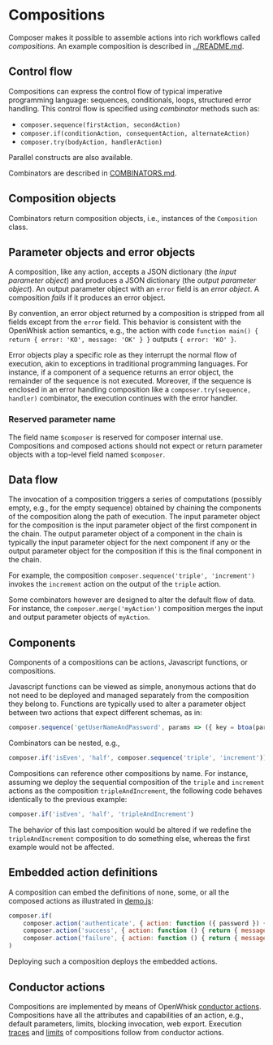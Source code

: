 <!--
#
# Licensed to the Apache Software Foundation (ASF) under one or more
# contributor license agreements.  See the NOTICE file distributed with
# this work for additional information regarding copyright ownership.
# The ASF licenses this file to You under the Apache License, Version 2.0
# (the "License"); you may not use this file except in compliance with
# the License.  You may obtain a copy of the License at
#
#     http://www.apache.org/licenses/LICENSE-2.0
#
# Unless required by applicable law or agreed to in writing, software
# distributed under the License is distributed on an "AS IS" BASIS,
# WITHOUT WARRANTIES OR CONDITIONS OF ANY KIND, either express or implied.
# See the License for the specific language governing permissions and
# limitations under the License.
#
-->

# Compositions

Composer makes it possible to assemble actions into rich workflows called
_compositions_. An example composition is described in
[../README.md](../README.md).

## Control flow

Compositions can express the control flow of typical imperative programming
language: sequences, conditionals, loops, structured error handling. This
control flow is specified using _combinator_ methods such as:
- `composer.sequence(firstAction, secondAction)`
- `composer.if(conditionAction, consequentAction, alternateAction)`
- `composer.try(bodyAction, handlerAction)`

Parallel constructs are also available.

Combinators are described in [COMBINATORS.md](COMBINATORS.md).

## Composition objects

Combinators return composition objects, i.e., instances of the `Composition`
class.

## Parameter objects and error objects

A composition, like any action, accepts a JSON dictionary (the _input parameter
object_) and produces a JSON dictionary (the _output parameter object_). An
output parameter object with an `error` field is an _error object_. A
composition _fails_ if it produces an error object.

By convention, an error object returned by a composition is stripped from all
fields except from the `error` field. This behavior is consistent with the
OpenWhisk action semantics, e.g., the action with code `function main() { return
{ error: 'KO', message: 'OK' } }` outputs `{ error: 'KO' }`.

Error objects play a specific role as they interrupt the normal flow of
execution, akin to exceptions in traditional programming languages. For
instance, if a component of a sequence returns an error object, the remainder of
the sequence is not executed. Moreover, if the sequence is enclosed in an error
handling composition like a `composer.try(sequence, handler)` combinator, the
execution continues with the error handler.

### Reserved parameter name

The field name `$composer` is reserved for composer internal use. Compositions
and composed actions should not expect or return parameter objects with a
top-level field named `$composer`.

## Data flow

The invocation of a composition triggers a series of computations (possibly
empty, e.g., for the empty sequence) obtained by chaining the components of the
composition along the path of execution. The input parameter object for the
composition is the input parameter object of the first component in the chain.
The output parameter object of a component in the chain is typically the input
parameter object for the next component if any or the output parameter object
for the composition if this is the final component in the chain.

For example, the composition `composer.sequence('triple', 'increment')` invokes
the `increment` action on the output of the `triple` action.

Some combinators however are designed to alter the default flow of data. For
instance, the `composer.merge('myAction')` composition merges the input and
output parameter objects of `myAction`.

## Components

Components of a compositions can be actions, Javascript functions, or
compositions.

Javascript functions can be viewed as simple, anonymous actions that do not need
to be deployed and managed separately from the composition they belong to.
Functions are typically used to alter a parameter object between two actions
that expect different schemas, as in:
```javascript
composer.sequence('getUserNameAndPassword', params => ({ key = btoa(params.user + ':' + params.password) }), 'authenticate')
```
Combinators can be nested, e.g.,
```javascript
composer.if('isEven', 'half', composer.sequence('triple', 'increment'))
```
Compositions can reference other compositions by name. For instance, assuming we
deploy the sequential composition of the `triple` and `increment` actions as the
composition `tripleAndIncrement`, the following code behaves identically to the
previous example:
```javascript
composer.if('isEven', 'half', 'tripleAndIncrement')
```
The behavior of this last composition would be altered if we redefine the
`tripleAndIncrement` composition to do something else, whereas the first example
would not be affected.

## Embedded action definitions

A composition can embed the definitions of none, some, or all the composed
actions as illustrated in [demo.js](../samples/demo.js):
```javascript
composer.if(
    composer.action('authenticate', { action: function ({ password }) { return { value: password === 'abc123' } } }),
    composer.action('success', { action: function () { return { message: 'success' } } }),
    composer.action('failure', { action: function () { return { message: 'failure' } } }))
)
```
Deploying such a composition deploys the embedded actions.

## Conductor actions

Compositions are implemented by means of OpenWhisk [conductor
actions](https://github.com/apache/incubator-openwhisk/blob/master/docs/conductors.md).
Compositions have all the attributes and capabilities of an action, e.g.,
default parameters, limits, blocking invocation, web export. Execution
[traces](https://github.com/apache/incubator-openwhisk/blob/master/docs/conductors.md#activations)
and
[limits](https://github.com/apache/incubator-openwhisk/blob/master/docs/conductors.md#limits)
of compositions follow from conductor actions.
